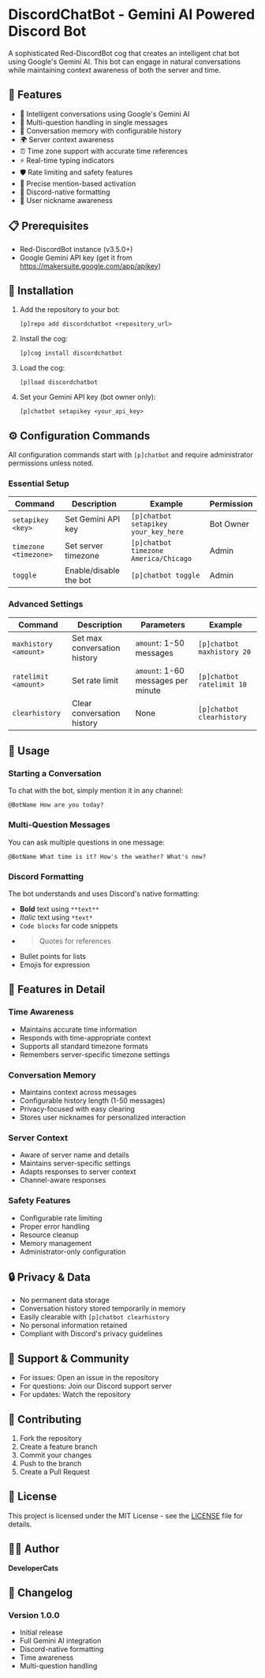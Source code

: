 # DiscordChatBot - Gemini AI Powered Discord Bot

A sophisticated Red-DiscordBot cog that creates an intelligent chat bot using Google's Gemini AI. This bot can engage in natural conversations while maintaining context awareness of both the server and time.

## 🌟 Features

- 🤖 Intelligent conversations using Google's Gemini AI
- 💭 Multi-question handling in single messages
- 🧠 Conversation memory with configurable history
- 🌍 Server context awareness
- ⏰ Time zone support with accurate time references
- ⚡ Real-time typing indicators
- 🛡️ Rate limiting and safety features
- 🎯 Precise mention-based activation
- 📝 Discord-native formatting
- 👤 User nickname awareness

## 📋 Prerequisites

- Red-DiscordBot instance (v3.5.0+)
- Google Gemini API key (get it from https://makersuite.google.com/app/apikey)

## 🚀 Installation

1. Add the repository to your bot:
   ```
   [p]repo add discordchatbot <repository_url>
   ```

2. Install the cog:
   ```
   [p]cog install discordchatbot
   ```

3. Load the cog:
   ```
   [p]load discordchatbot
   ```

4. Set your Gemini API key (bot owner only):
   ```
   [p]chatbot setapikey <your_api_key>
   ```

## ⚙️ Configuration Commands

All configuration commands start with `[p]chatbot` and require administrator permissions unless noted.

### Essential Setup

| Command | Description | Example | Permission |
|---------|-------------|---------|------------|
| `setapikey <key>` | Set Gemini API key | `[p]chatbot setapikey your_key_here` | Bot Owner |
| `timezone <timezone>` | Set server timezone | `[p]chatbot timezone America/Chicago` | Admin |
| `toggle` | Enable/disable the bot | `[p]chatbot toggle` | Admin |

### Advanced Settings

| Command | Description | Parameters | Example |
|---------|-------------|------------|---------|
| `maxhistory <amount>` | Set max conversation history | `amount`: 1-50 messages | `[p]chatbot maxhistory 20` |
| `ratelimit <amount>` | Set rate limit | `amount`: 1-60 messages per minute | `[p]chatbot ratelimit 10` |
| `clearhistory` | Clear conversation history | None | `[p]chatbot clearhistory` |

## 💬 Usage

### Starting a Conversation

To chat with the bot, simply mention it in any channel:
```
@BotName How are you today?
```

### Multi-Question Messages

You can ask multiple questions in one message:
```
@BotName What time is it? How's the weather? What's new?
```

### Discord Formatting

The bot understands and uses Discord's native formatting:
- **Bold** text using `**text**`
- *Italic* text using `*text*`
- `Code blocks` for code snippets
- > Quotes for references
- Bullet points for lists
- Emojis for expression

## 🎯 Features in Detail

### Time Awareness
- Maintains accurate time information
- Responds with time-appropriate context
- Supports all standard timezone formats
- Remembers server-specific timezone settings

### Conversation Memory
- Maintains context across messages
- Configurable history length (1-50 messages)
- Privacy-focused with easy clearing
- Stores user nicknames for personalized interaction

### Server Context
- Aware of server name and details
- Maintains server-specific settings
- Adapts responses to server context
- Channel-aware responses

### Safety Features
- Configurable rate limiting
- Proper error handling
- Resource cleanup
- Memory management
- Administrator-only configuration

## 🔒 Privacy & Data

- No permanent data storage
- Conversation history stored temporarily in memory
- Easily clearable with `[p]chatbot clearhistory`
- No personal information retained
- Compliant with Discord's privacy guidelines

## 👥 Support & Community

- For issues: Open an issue in the repository
- For questions: Join our Discord support server
- For updates: Watch the repository

## 🤝 Contributing

1. Fork the repository
2. Create a feature branch
3. Commit your changes
4. Push to the branch
5. Create a Pull Request

## 📜 License

This project is licensed under the MIT License - see the [LICENSE](LICENSE) file for details.

## 👨‍💻 Author

**DeveloperCats**

## 📝 Changelog

### Version 1.0.0
- Initial release
- Full Gemini AI integration
- Discord-native formatting
- Time awareness
- Multi-question handling
